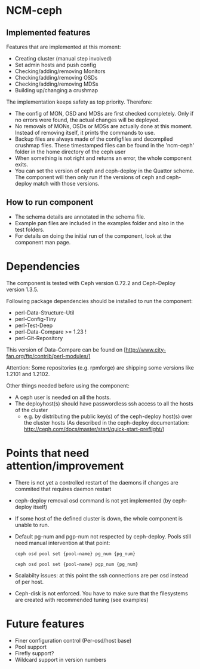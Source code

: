 NCM-ceph
========

## Implemented features

Features that are implemented at this moment:

* Creating cluster (manual step involved)
* Set admin hosts and push config
* Checking/adding/removing Monitors
* Checking/adding/removing OSDs
* Checking/adding/removing MDSs
* Building up/changing a crushmap

The implementation keeps safety as top priority. Therefore:

* The config of MON, OSD and MDSs are first checked completely. Only if no errors were found, the actual changes will be deployed.
* No removals of MONs, OSDs or MDSs are actually done at this moment. Instead of removing itself, it prints the commands to use.
* Backup files are always made of the configfiles and decompiled crushmap files. 
These timestamped files can be found in the 'ncm-ceph' folder in the home directory of the ceph user
* When something is not right and returns an error, the whole component exits.
* You can set the version of ceph and ceph-deploy in the Quattor scheme. The component will then only run if the versions of ceph and ceph-deploy match with those versions.

## How to run component

* The schema details are annotated in the schema file. 
* Example pan files are included in the examples folder and also in the test folders.
* For details on doing the initial run of the component, look at the component man page.

# Dependencies

The component is tested with Ceph version 0.72.2 and Ceph-Deploy version 1.3.5. 

Following package dependencies should be installed to run the component:

* perl-Data-Structure-Util 
* perl-Config-Tiny 
* perl-Test-Deep
* perl-Data-Compare >= 1.23 !
* perl-Git-Repository

This version of Data-Compare can be found on [http://www.city-fan.org/ftp/contrib/perl-modules/]

Attention: Some repositories (e.g. rpmforge) are shipping some versions like 1.2101 and 1.2102.

Other things needed before using the component:

* A ceph user is needed on all the hosts.
* The deployhost(s) should have passwordless ssh access to all the hosts of the cluster
  - e.g. by distributing the public key(s) of the ceph-deploy host(s) over the cluster hosts
    (As described in the ceph-deploy documentation: 
      http://ceph.com/docs/master/start/quick-start-preflight/)

# Points that need attention/improvement

* There is not yet a controlled restart of the daemons if changes are commited that requires daemon restart
* ceph-deploy removal osd command is not yet implemented (by ceph-deploy itself)
* If some host of the defined cluster is down, the whole component is unable to run.
* Default pg-num and pgp-num not respected by ceph-deploy. Pools still need manual intervention at that point:

  `ceph osd pool set {pool-name} pg_num {pg_num}`

  `ceph osd pool set {pool-name} pgp_num {pg_num}`
* Scalabilty issues: at this point the ssh connections are per osd instead of per host.
* Ceph-disk is not enforced. You have to make sure that the filesystems are created with recommended tuning (see examples)

# Future features

* Finer configuration control (Per-osd/host base)
* Pool support
* Firefly support?
* Wildcard support in version numbers
